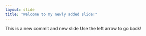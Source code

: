 ```yaml
---
layout: slide
title: "Welcome to my newly added slide!"
---
```

This is a new commit and new slide
Use the left arrow to go back!